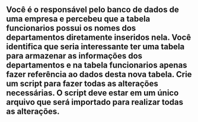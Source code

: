 ## Você é o responsável pelo banco de dados de uma empresa e percebeu que a tabela funcionarios possui os nomes dos departamentos diretamente inseridos nela. Você identifica que seria interessante ter uma tabela para armazenar as informações dos departamentos e na tabela funcionarios apenas fazer referência ao dados desta nova tabela. Crie um script para fazer todas as alterações necessárias. O script deve estar em um único arquivo que será importado para realizar todas as alterações.

